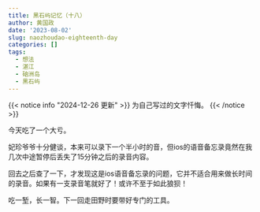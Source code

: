 ```yaml
---
title: 黑石屿记忆（十八）
author: 黄国政
date: '2023-08-02'
slug: naozhoudao-eighteenth-day
categories: []
tags:
  - 想法
  - 湛江
  - 硇洲岛
  - 黑石屿
---
```


{{< notice info "2024-12-26 更新" >}}
为自己写过的文字忏悔。
{{< /notice >}}

<!--more-->

今天吃了一个大亏。

妃珍爷爷十分健谈，本来可以录下一个半小时的音，但ios的语音备忘录竟然在我几次中途暂停后丢失了15分钟之后的录音内容。

回去之后查了一下，才发现这是ios语音备忘录的问题，它并不适合用来做长时间的录音。如果有一支录音笔就好了！或许不至于如此狼狈！

吃一堑，长一智。下一回走田野时要带好专门的工具。